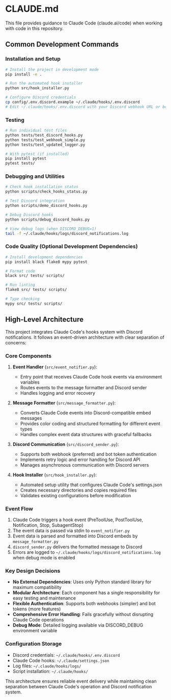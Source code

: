 # CLAUDE.md

This file provides guidance to Claude Code (claude.ai/code) when working with code in this repository.

## Common Development Commands

### Installation and Setup
```bash
# Install the project in development mode
pip install -e .

# Run the automated hook installer
python src/hook_installer.py

# Configure Discord credentials
cp config/.env.discord.example ~/.claude/hooks/.env.discord
# Edit ~/.claude/hooks/.env.discord with your Discord webhook URL or bot token
```

### Testing
```bash
# Run individual test files
python tests/test_discord_hooks.py
python tests/test_webhook_simple.py
python tests/test_updated_logger.py

# With pytest (if installed)
pip install pytest
pytest tests/
```

### Debugging and Utilities
```bash
# Check hook installation status
python scripts/check_hooks_status.py

# Test Discord integration
python scripts/demo_discord_hooks.py

# Debug Discord hooks
python scripts/debug_discord_hooks.py

# View debug logs (when DISCORD_DEBUG=1)
tail -f ~/.claude/hooks/logs/discord_notifications.log
```

### Code Quality (Optional Development Dependencies)
```bash
# Install development dependencies
pip install black flake8 mypy pytest

# Format code
black src/ tests/ scripts/

# Run linting
flake8 src/ tests/ scripts/

# Type checking
mypy src/ tests/ scripts/
```

## High-Level Architecture

This project integrates Claude Code's hooks system with Discord notifications. It follows an event-driven architecture with clear separation of concerns:

### Core Components

1. **Event Handler** (`src/event_notifier.py`): 
   - Entry point that receives Claude Code hook events via environment variables
   - Routes events to the message formatter and Discord sender
   - Handles logging and error recovery

2. **Message Formatter** (`src/message_formatter.py`):
   - Converts Claude Code events into Discord-compatible embed messages
   - Provides color coding and structured formatting for different event types
   - Handles complex event data structures with graceful fallbacks

3. **Discord Communication** (`src/discord_sender.py`):
   - Supports both webhook (preferred) and bot token authentication
   - Implements retry logic and error handling for Discord API
   - Manages asynchronous communication with Discord servers

4. **Hook Installer** (`src/hook_installer.py`):
   - Automated setup utility that configures Claude Code's settings.json
   - Creates necessary directories and copies required files
   - Validates existing configurations before modification

### Event Flow

1. Claude Code triggers a hook event (PreToolUse, PostToolUse, Notification, Stop, SubagentStop)
2. The event data is passed via stdin to `event_notifier.py`
3. Event data is parsed and formatted into Discord embeds by `message_formatter.py`
4. `discord_sender.py` delivers the formatted message to Discord
5. Errors are logged to `~/.claude/hooks/logs/discord_notifications.log` when debug mode is enabled

### Key Design Decisions

- **No External Dependencies**: Uses only Python standard library for maximum compatibility
- **Modular Architecture**: Each component has a single responsibility for easy testing and maintenance
- **Flexible Authentication**: Supports both webhooks (simpler) and bot tokens (more features)
- **Comprehensive Error Handling**: Fails gracefully without disrupting Claude Code operations
- **Debug Mode**: Detailed logging available via DISCORD_DEBUG environment variable

### Configuration Storage

- Discord credentials: `~/.claude/hooks/.env.discord`
- Claude Code hooks: `~/.claude/settings.json`
- Log files: `~/.claude/hooks/logs/`
- Script installation: `~/.claude/hooks/`

This architecture ensures reliable event delivery while maintaining clean separation between Claude Code's operation and Discord notification system.